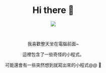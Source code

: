 <h1 align="center">Hi there 👋</h1>
<p align="center"> <img src="https://komarev.com/ghpvc/?username=davgo0103&color=green&style=flat" /> </p>
<br/>
<p align="center">我喜歡整天坐在電腦前面~ </p>

<p align="center">這裡包含了一些奇怪的小程式。 </p>
<p align="center">可能還會有一些突然想到就寫出來的小程式@@ 🫡</p>

